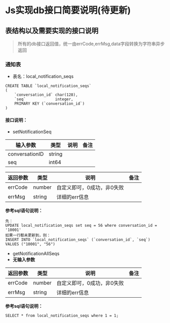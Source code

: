 # Js实现db接口简要说明(待更新)

## 表结构以及需要实现的接口说明

> 所有的db接口返回值，统一由errCode,errMsg,data字段转换为字符串异步返回

### 通知表

+ 表名：local_notification_seqs

```sqlite
CREATE TABLE `local_notification_seqs`
(
    `conversation_id` char(128),
    `seq`             integer,
    PRIMARY KEY (`conversation_id`)
)
```

#### 接口说明：

+ setNotificationSeq

| 输入参数       | 类型   | 说明 | 备注 |
| -------------- | ------ | ---- | ---- |
| conversationID | string |      |      |
| seq            | int64  |      |      |

| 返回参数 | 类型   | 说明                       | 备注 |
| -------- | ------ | -------------------------- | ---- |
| errCode  | number | 自定义即可，0成功，非0失败 |      |
| errMsg   | string | 详细的err信息              |      |

**参考sql语句说明：**

```sqlite
先：
UPDATE local_notification_seqs set seq = 56 where conversation_id = '10001'
如果一行都未更新到，则：
INSERT INTO `local_notification_seqs` (`conversation_id`, `seq`) VALUES ("10001", "56")
```



+ getNotificationAllSeqs
+ 
  **无输入参数**

| 返回参数 | 类型   | 说明                       | 备注 |
| -------- | ------ | -------------------------- | ---- |
| errCode  | number | 自定义即可，0成功，非0失败 |      |
| errMsg   | string | 详细的err信息              |      |

**参考sql语句说明：**

```sqlite
SELECT * from local_notification_seqs where 1 = 1;
```

